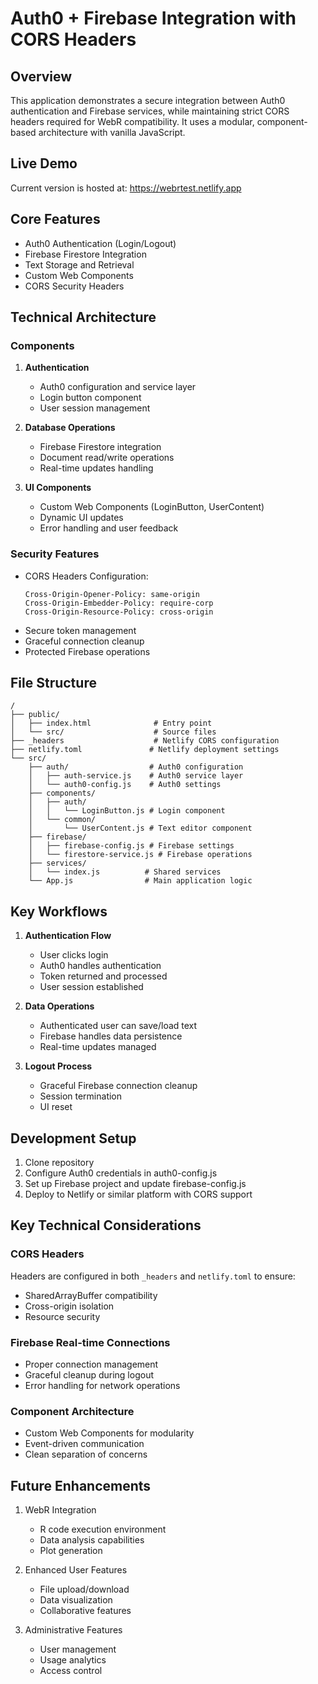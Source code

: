 # Auth0 + Firebase Integration with CORS Headers

## Overview
This application demonstrates a secure integration between Auth0 authentication and Firebase services, while maintaining strict CORS headers required for WebR compatibility. It uses a modular, component-based architecture with vanilla JavaScript.

## Live Demo
Current version is hosted at: https://webrtest.netlify.app

## Core Features
- Auth0 Authentication (Login/Logout)
- Firebase Firestore Integration
- Text Storage and Retrieval
- Custom Web Components
- CORS Security Headers

## Technical Architecture

### Components
1. **Authentication**
   - Auth0 configuration and service layer
   - Login button component
   - User session management

2. **Database Operations**
   - Firebase Firestore integration
   - Document read/write operations
   - Real-time updates handling

3. **UI Components**
   - Custom Web Components (LoginButton, UserContent)
   - Dynamic UI updates
   - Error handling and user feedback

### Security Features
- CORS Headers Configuration:
  ```
  Cross-Origin-Opener-Policy: same-origin
  Cross-Origin-Embedder-Policy: require-corp
  Cross-Origin-Resource-Policy: cross-origin
  ```
- Secure token management
- Graceful connection cleanup
- Protected Firebase operations

## File Structure
```
/
├── public/
│   ├── index.html              # Entry point
│   └── src/                    # Source files
├── _headers                    # Netlify CORS configuration
├── netlify.toml               # Netlify deployment settings
└── src/
    ├── auth/                  # Auth0 configuration
    │   ├── auth-service.js    # Auth0 service layer
    │   └── auth0-config.js    # Auth0 settings
    ├── components/
    │   ├── auth/
    │   │   └── LoginButton.js # Login component
    │   └── common/
    │       └── UserContent.js # Text editor component
    ├── firebase/
    │   ├── firebase-config.js # Firebase settings
    │   └── firestore-service.js # Firebase operations
    ├── services/
    │   └── index.js          # Shared services
    └── App.js                # Main application logic
```

## Key Workflows

1. **Authentication Flow**
   - User clicks login
   - Auth0 handles authentication
   - Token returned and processed
   - User session established

2. **Data Operations**
   - Authenticated user can save/load text
   - Firebase handles data persistence
   - Real-time updates managed

3. **Logout Process**
   - Graceful Firebase connection cleanup
   - Session termination
   - UI reset

## Development Setup
1. Clone repository
2. Configure Auth0 credentials in auth0-config.js
3. Set up Firebase project and update firebase-config.js
4. Deploy to Netlify or similar platform with CORS support

## Key Technical Considerations

### CORS Headers
Headers are configured in both `_headers` and `netlify.toml` to ensure:
- SharedArrayBuffer compatibility
- Cross-origin isolation
- Resource security

### Firebase Real-time Connections
- Proper connection management
- Graceful cleanup during logout
- Error handling for network operations

### Component Architecture
- Custom Web Components for modularity
- Event-driven communication
- Clean separation of concerns

## Future Enhancements
1. WebR Integration
   - R code execution environment
   - Data analysis capabilities
   - Plot generation

2. Enhanced User Features
   - File upload/download
   - Data visualization
   - Collaborative features

3. Administrative Features
   - User management
   - Usage analytics
   - Access control